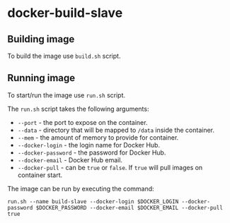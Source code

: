# docker-build-slave

Building image
--------------

To build the image use `build.sh` script.

Running image
-------------

To start/run the image use `run.sh` script.

The `run.sh` script takes the following arguments:
* `--port` - the port to expose on the container.
* `--data` - directory that will be mapped to `/data` inside the container.
* `--mem` - the amount of memory to provide for container.
* `--docker-login` - the login name for Docker Hub.
* `--docker-password` - the password for Docker Hub.
* `--docker-email` - Docker Hub email.
* `--docker-pull` - can be `true` or `false`. If `true` will pull images on container start.

The image can be run by executing the command:

`run.sh --name build-slave --docker-login $DOCKER_LOGIN --docker-password $DOCKER_PASSWORD --docker-email $DOCKER_EMAIL --docker-pull true`

